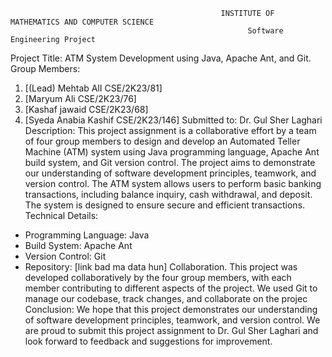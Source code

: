                                                    INSTITUTE OF MATHEMATICS AND COMPUTER SCIENCE
                                                         Software Engineering Project
Project Title: ATM System Development using Java, Apache Ant, and Git.
Group Members:
1. [(Lead) Mehtab AlI CSE/2K23/81]
2. [Maryum Ali CSE/2K23/76]
3. [Kashaf jawaid CSE/2K23/68]
4. [Syeda Anabia Kashif CSE/2K23/146]
Submitted to: Dr. Gul Sher Laghari
Description:
         This project assignment is a collaborative effort by a team of four group members to design and develop an Automated Teller Machine (ATM) system using Java programming language, Apache Ant build system, and Git version control. The project aims to demonstrate our understanding of software development principles, teamwork, and version control. The ATM system allows users to perform basic banking transactions, including balance inquiry, cash withdrawal, and deposit. The system is designed to ensure secure and efficient transactions.
Technical Details:
- Programming Language: Java
- Build System: Apache Ant
- Version Control: Git
- Repository: [link bad ma data hun]
Collaboration.
          This project was developed collaboratively by the four group members, with each member contributing to different aspects of the project. We used Git to manage our codebase, track changes, and collaborate on the projec
Conclusion:
         We hope that this project demonstrates our understanding of software development principles, teamwork, and version control. We are proud to submit this project assignment to Dr. Gul Sher Laghari and look forward to feedback and suggestions for improvement.

